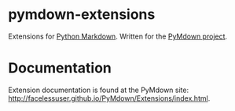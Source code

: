 pymdown-extensions
==================

Extensions for [Python Markdown](https://pythonhosted.org/Markdown/).  Written for the [PyMdown project](https://github.com/facelessuser/PyMdown).

# Documentation
Extension documentation is found at the PyMdown site: http://facelessuser.github.io/PyMdown/Extensions/index.html.

